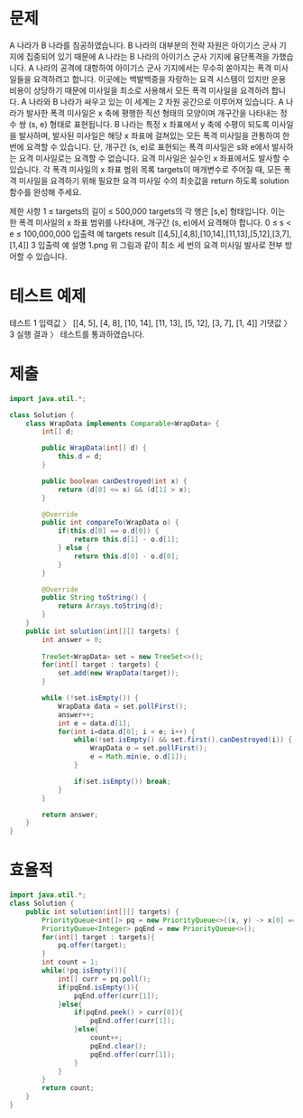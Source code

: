 # 문제
A 나라가 B 나라를 침공하였습니다. B 나라의 대부분의 전략 자원은 아이기스 군사 기지에 집중되어 있기 때문에 A 나라는 B 나라의 아이기스 군사 기지에 융단폭격을 가했습니다.
A 나라의 공격에 대항하여 아이기스 군사 기지에서는 무수히 쏟아지는 폭격 미사일들을 요격하려고 합니다. 이곳에는 백발백중을 자랑하는 요격 시스템이 있지만 운용 비용이 상당하기 때문에 미사일을 최소로 사용해서 모든 폭격 미사일을 요격하려 합니다.
A 나라와 B 나라가 싸우고 있는 이 세계는 2 차원 공간으로 이루어져 있습니다. A 나라가 발사한 폭격 미사일은 x 축에 평행한 직선 형태의 모양이며 개구간을 나타내는 정수 쌍 (s, e) 형태로 표현됩니다. B 나라는 특정 x 좌표에서 y 축에 수평이 되도록 미사일을 발사하며, 발사된 미사일은 해당 x 좌표에 걸쳐있는 모든 폭격 미사일을 관통하여 한 번에 요격할 수 있습니다. 단, 개구간 (s, e)로 표현되는 폭격 미사일은 s와 e에서 발사하는 요격 미사일로는 요격할 수 없습니다. 요격 미사일은 실수인 x 좌표에서도 발사할 수 있습니다.
각 폭격 미사일의 x 좌표 범위 목록 targets이 매개변수로 주어질 때, 모든 폭격 미사일을 요격하기 위해 필요한 요격 미사일 수의 최솟값을 return 하도록 solution 함수를 완성해 주세요.

제한 사항
1 ≤ targets의 길이 ≤ 500,000
targets의 각 행은 [s,e] 형태입니다.
이는 한 폭격 미사일의 x 좌표 범위를 나타내며, 개구간 (s, e)에서 요격해야 합니다.
0 ≤ s < e ≤ 100,000,000
입출력 예
targets	result
[[4,5],[4,8],[10,14],[11,13],[5,12],[3,7],[1,4]]	3
입출력 예 설명
1.png
위 그림과 같이 최소 세 번의 요격 미사일 발사로 전부 방어할 수 있습니다.

# 테스트 예제
테스트 1
입력값 〉	[[4, 5], [4, 8], [10, 14], [11, 13], [5, 12], [3, 7], [1, 4]]
기댓값 〉	3
실행 결과 〉	테스트를 통과하였습니다.

# 제출
```java
import java.util.*;

class Solution {
    class WrapData implements Comparable<WrapData> {
        int[] d;

        public WrapData(int[] d) {
            this.d = d;
        }

        public boolean canDestroyed(int x) {
            return (d[0] <= x) && (d[1] > x);
        }

        @Override
        public int compareTo(WrapData o) {
            if(this.d[0] == o.d[0]) {
                return this.d[1] - o.d[1];
            } else {
                return this.d[0] - o.d[0];
            }
        }

        @Override
        public String toString() {
            return Arrays.toString(d);
        }
    }
    public int solution(int[][] targets) {
        int answer = 0;
        
        TreeSet<WrapData> set = new TreeSet<>();
        for(int[] target : targets) {
            set.add(new WrapData(target));
        }

        while (!set.isEmpty()) {
            WrapData data = set.pollFirst();
            answer++;
            int e = data.d[1];
            for(int i=data.d[0]; i < e; i++) {
                while(!set.isEmpty() && set.first().canDestroyed(i)) {
                    WrapData o = set.pollFirst();
                    e = Math.min(e, o.d[1]);
                }

                if(set.isEmpty()) break;
            }
        }

        return answer;
    }
}
```

# 효율적
```java
import java.util.*;
class Solution {
    public int solution(int[][] targets) {
        PriorityQueue<int[]> pq = new PriorityQueue<>((x, y) -> x[0] == y[0] ? x[1] - y[1] : x[0] - y[0]);
        PriorityQueue<Integer> pqEnd = new PriorityQueue<>();
        for(int[] target : targets){
            pq.offer(target);
        }
        int count = 1;
        while(!pq.isEmpty()){
            int[] curr = pq.poll();
            if(pqEnd.isEmpty()){
                pqEnd.offer(curr[1]);
            }else{
                if(pqEnd.peek() > curr[0]){
                    pqEnd.offer(curr[1]);
                }else{
                    count++;
                    pqEnd.clear();
                    pqEnd.offer(curr[1]);
                }
            }
        }
        return count;
    }
}
```
